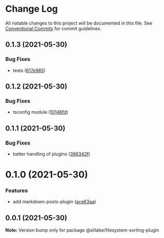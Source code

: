 # Change Log

All notable changes to this project will be documented in this file.
See [Conventional Commits](https://conventionalcommits.org) for commit guidelines.

## 0.1.3 (2021-05-30)


### Bug Fixes

* tests ([617e985](https://github.com/sillabe/sillabe/commit/617e985af4c7fc517dc6f05c5986cc829689a12e))





## 0.1.2 (2021-05-30)


### Bug Fixes

* tsconfig module ([10146fd](https://github.com/sillabe/sillabe/commit/10146fd7d498f2b9e4355b76c1f0b9a4a73f6aac))





## 0.1.1 (2021-05-30)


### Bug Fixes

* better handling of plugins ([386342f](https://github.com/sillabe/sillabe/commit/386342f1d31c96fa0c8dc2cf03d3776aefef78d5))





# 0.1.0 (2021-05-30)


### Features

* add markdown-posts-plugin ([ace63aa](https://github.com/sillabe/sillabe/commit/ace63aa47e8f1779e31a9c786072d049663fbef9))





## 0.0.1 (2021-05-30)

**Note:** Version bump only for package @sillabe/filesystem-sorting-plugin
